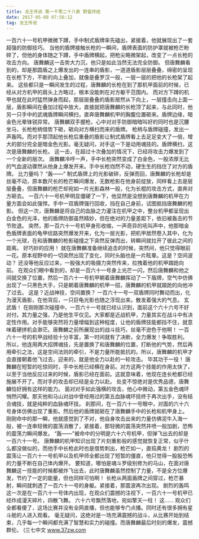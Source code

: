 ```yaml
---
title: 龙王传说 第一千零二十八章 野蛮终结
date: 2017-05-08 07:56:12
tag: 龙王传说
---
```


一百六十一号机甲微微下蹲，手中制式盾牌率先磕出，紧接着，他就展现出了一套超强的防御技巧。
当他的盾牌接触长枪的一瞬间，盾牌表面的防护罩就被枪芒粉碎了，但他的身体随之下蹲，手中盾牌横起，把枪尖略微架起，改变了一点长枪的攻击方向。
唐舞麟这一击势大力沉，他只是如此当然无法完全防御。
但唐舞麟看到的，却是那圆盾之上爆发出的一连串的盾影，一道道盾影层层叠叠，绵密的呈现在长枪下方，不断的向上叠加，就像是叠罗汉一般，一层一层的把他的长枪架了起来。
这些都只是一瞬间发生的过程，唐舞麟的长枪在到了那机甲面前的时候，已经从对方机甲的肩头上方略过，根本没能刺在对方躯干范围内。
而对方下蹲的机甲也就在此时猛然弹身而起，那层层叠叠的盾影居然从下向上，一层撞击向上面一层，盾影瞬间在叠加过程中放大，直接就把唐舞麟的长枪顶了起来，与此同时，他另一只手中的武魂盾牌瞬间横扫，直奔唐舞麟机甲的胸腹位置砸来。盾牌边缘，暗金色光晕锋锐异常。
唐舞麟双手握枪，心中对对手防御暗暗叫好的同时也是沉腰坐马，长枪枪柄借势下砸，砸向对方横扫而来的盾牌。
枪柄与盾牌碰撞，发出一声轰鸣。而对手那顶起他长枪后重叠的盾影让制式盾牌看上去足足变大了一倍，增大的部分完全是暗金色光影。毫无疑问，对手这一下是动用魂技的。盾牌横扫，这次是唐舞麟的长枪。
这一击，在超过十次叠加的情况下，已经将攻击力爆发到了一个全新的层次。
唐舞麟冷哼一声，手中长枪突然变成了白金色，一股浓厚无比的气血波动骤然从他身上爆发开来。手中长枪岿然不动，硬生生的挡住了对方的盾牌。
比力量吗？
“轰——”
制式盾牌上的光影破碎，反弹而回，唐舞麟的长枪却是丝毫不动，原本数尺长的枪芒瞬间爆发，无数枪影在他身前绽放，同样看上去是层层叠叠，但唐舞麟的枪芒却宛如一片光影森林一般，化为长棍的攻击方式，直奔对方砸去。
一百六十一号机甲明显僵硬了一下，他显然是没想到唐舞麟的机甲在力量方面会如此强悍。手中一双盾牌强行回收，挡在自己身前，试图抵挡唐舞麟的枪影。
但这一次，唐舞麟是将自己的血脉之力灌注在机甲之中，整台机甲都呈现出白金色的光泽，他的盾牌防御虽然精妙，但在绝对的力量差距下，依旧被轰击的节节败退。
突然，那一百六十一号机甲身形收缩，一声奇异的吼叫声中，他那暗金色盾牌表面的龟甲纹路突然爆发开来，化为一层光影，把机甲居然卷入其中，化为一个光球，在和唐舞麟的枪影碰撞之下突然反弹而出，转瞬间就拉开了彼此之间的距离。
好巧妙的应用！
就在唐舞麟准备继续追击的时候，突然间，他只觉得眼前一花。原本视野中的一切突然出现了变化，同时头脑也是一片眩晕。这是？空间波动？
还没等他反应过来，一股强大的吸摄力突然传来，拉拽着他的机甲踉跄向前。
在观众们眼中看到的，却是一百六十一号身上光芒一闪，然后唐舞麟和他之间就交换了位置，然后一百六十一号机甲朝着唐舞麟挥动了一下盾牌，空气中仿佛出现了一只黑色大手，只是朝着唐舞麟的机甲一招，唐舞麟的机甲就踉跄的向他冲了过去。
这是？近战神技，空间置换？
一百六十一号一双盾牌同时舞动而出，化为漫天盾影，在他背后，一只巨龟光影也随之浮现出来。散发着强大的气息。
玄武盾！
在刚刚那次碰撞中，一百六十一号就已经认识到，面前这个六十六号不好对付。其力量之强，乃是他生平仅见。大家都是近战机甲，力量其实在战斗中有决定性作用。对手能够突然将力量增幅到这种程度，让他的盾牌技能都挡不住，就意味着硬拼机会渺茫。唐舞麟之前所展现出的战斗技巧，丝毫不逊色于他啊！
一百六十一号的机甲战经验十分丰富，第一时间就有了决断，全力爆发！争取胜利。
所以，他连用两大招牌魂技，先是置换了和唐舞麟的位置，打断他的气势，然后再用牵引之法，这是空间法则的牵引，不是力量所能抵抗的。所以，唐舞麟的机甲才会直接朝着他飞过去，迎来的，就是他全力以赴的一轮攻击。
毕其功于一役！
唐舞麟在短暂的吃惊同时，手中长枪已经横在身前。对方这两个技能的作用太快了，以至于当他反应过来的时候，盾影已经在面前。这就意味着，他现在连长枪都已经施展不开了。而对手的攻击却已经是全力以赴。
处变不惊绝对是优秀品德，唐舞麟恰好拥有这样的能力。
面对对手如此强横的攻击，他心中微动，第五金色魂环悄然闪耀。那天他和马山对战中曾经用过的第五血脉魂环技终于再次出手，没有结合魂技，就是纯粹的血脉魂环技。
刹那间，在一百六十一号眼中，对面的六十六号身体仿佛出现了重影。然后他的盾牌就砸在了唐舞麟手中的长枪和机甲身上。
刚刚命中的那一瞬，他就感觉到了不对，他自身攻击出来的力量仿佛泥牛入海一般，被一连串轻微的震荡消散了，紧接着，那轻微的震荡突然井喷一般加剧，恐怖的震荡力瞬间爆发。
“轰——”被命中的分明是六十六号机甲，但弹飞出去的却是一百六十一号。
唐舞麟的机甲知识出现了片刻重影般的感觉就恢复正常，似乎什么都没做似的，而他手中长枪此时也是借势刺出，枪芒如一，直捣黄龙！
剧烈的震荡让一百六十一号机甲以及机甲师全都出现了短暂的僵直，他只觉得一股股恐怖的力量不断在自己体内爆开。
要知道，哪怕是魂斗罗级别修为的马山，在面对唐舞麟这一技能的时候都被炸飞出去，此时唐舞麟虽然控制了力量，不是全方位爆发，节约了一定的能量，但也同样可怕啊！
长枪从两面盾牌之间穿过，枪芒暴射，瞬间就刺透了一百六十一号的身躯。紧接着，那震波再次出现。
剧烈的轰鸣这一次是在一百六十一号体内出现，在观众们震撼的注视下，一百六十一号机甲已经炸成漫天碎片，四散飞舞。
六十六号飘然落地，宛如擎天一柱！
这……
观众们全都看傻了，这场比赛并没有全网直播，但也能够专门点播。同时还有很多拥有星斗舱的人进入观看。
毫无疑问，这绝对是一场充满震撼的战斗，从比赛开始到结束，几乎每一个瞬间都充满了智慧和实力的碰撞。而唐舞麟最后时刻的爆发，震撼群伦。
(三七中文 www.37zw.com